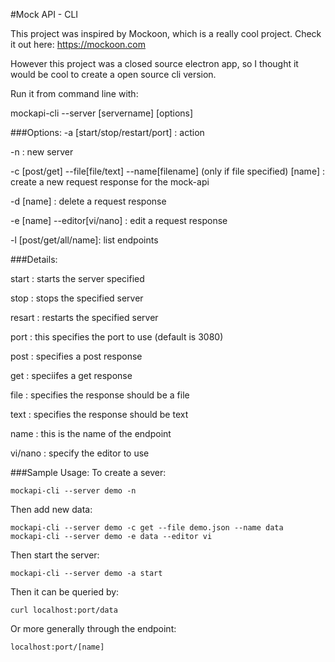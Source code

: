 #Mock API - CLI

This project was inspired by Mockoon, which is a really cool project.
Check it out here: <https://mockoon.com>

However this project was a closed source electron app, so I thought it would
be cool to create a open source cli version.

Run it from command line with:

mockapi-cli --server \[servername] \[options]

###Options:
-a \[start/stop/restart/port] : action

-n : new server

-c \[post/get] --file\[file/text] --name\[filename] (only if file specified) \[name] : create a new request response for the mock-api

-d \[name] : delete a request response

-e \[name] --editor\[vi/nano] : edit a request response

-l \[post/get/all/name]: list endpoints

###Details:

start : starts the server specified

stop : stops the specified server

resart : restarts the specified server

port : this specifies the port to use (default is 3080)

post : specifies a post response

get : speciifes a get response

file : specifies the response should be a file

text : specifies the response should be text

name : this is the name of the endpoint

vi/nano : specify the editor to use

###Sample Usage:
To create a sever:

	mockapi-cli --server demo -n

Then add new data:

	mockapi-cli --server demo -c get --file demo.json --name data
	mockapi-cli --server demo -e data --editor vi

Then start the server:

	mockapi-cli --server demo -a start

Then it can be queried by:

	curl localhost:port/data

Or more generally through the endpoint:

 	localhost:port/[name]